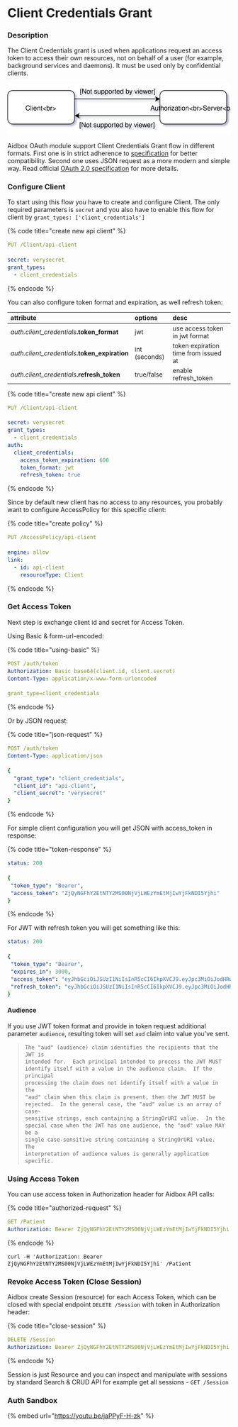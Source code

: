 # Client Credentials Grant

### Description

The Client Credentials grant is used when applications request an access token to access their own resources, not on behalf of a user \(for example, background services and daemons\). It must be used only by confidential clients.

![Basic scheme](../.gitbook/assets/untitled-diagram.svg)

Aidbox OAuth module support Client Credentials Grant flow in different formats. First one is in strict adherence to [specification](https://tools.ietf.org/html/rfc6749#section-4.4.2) for better compatibility. Second one uses JSON request as a more modern and simple way. Read official [OAuth 2.0 specification](https://tools.ietf.org/html/rfc6749#section-4.4) for more details.

### Configure Client

To start using this flow you have to create and configure Client. The only required parameters is `secret` and you also have to enable this flow for client by `grant_types: ['client_credentials']`

{% code title="create new api client" %}
```yaml
PUT /Client/api-client

secret: verysecret
grant_types:
  - client_credentials
```
{% endcode %}

You can also configure token format and expiration, as well refresh token:

| attribute | options | desc |
| :--- | :--- | :--- |
| _auth.client\_credentials_**.token\_format** | jwt | use access token in jwt format |
| _auth.client\_credentials_**.token\_expiration** | int \(seconds\) | token expiration time from issued at |
| _auth.client\_credentials_**.refresh\_token** | true/false | enable refresh\_token |

{% code title="create new api client" %}
```yaml
PUT /Client/api-client

secret: verysecret
grant_types:
  - client_credentials
auth:
  client_credentials:
    access_token_expiration: 600
    token_format: jwt
    refresh_token: true
```
{% endcode %}

Since by default new client has no access to any resources, you probably want to configure AccessPolicy for this specific client:

{% code title="create policy" %}
```yaml
PUT /AccessPolicy/api-client

engine: allow
link:
  - id: api-client
    resourceType: Client
```
{% endcode %}

### Get Access Token

Next step is exchange client id and secret for  Access Token.

Using Basic & form-url-encoded:

{% code title="using-basic" %}
```yaml
POST /auth/token
Authorization: Basic base64(client.id, client.secret)
Content-Type: application/x-www-form-urlencoded

grant_type=client_credentials
```
{% endcode %}

Or by JSON request:

{% code title="json-request" %}
```yaml
POST /auth/token
Content-Type: application/json

{
  "grant_type": "client_credentials",
  "client_id": "api-client",
  "client_secret": "verysecret"
}
```
{% endcode %}

For simple client configuration you will get JSON with access\_token in response:

{% code title="token-response" %}
```yaml
status: 200

{
 "token_type": "Bearer",
 "access_token": "ZjQyNGFhY2EtNTY2MS00NjVjLWEzYmEtMjIwYjFkNDI5Yjhi"
}
```
{% endcode %}

For JWT with refresh token you will get something like this:

```yaml
status: 200

{
 "token_type": "Bearer",
 "expires_in": 3000,
 "access_token": "eyJhbGciOiJSUzI1NiIsInR5cCI6IkpXVCJ9.eyJpc3MiOiJodHRwOi8vbG9jYWxob3N0OjgwODEiLCJzdWIiOiJhdXRoLWNsaWVudCIsImlhdCI6MTU1NDQ3MDA3NCwianRpIjoiOWJlMTY1YzMtOTQzZS00NGU0LTkxMWEtYzk1OGY3MWRhMTdkIiwiYXVkIjoiaHR0cDovL3Jlc291cmNlLnNlcnZlci5jb20iLCJleHAiOjE1NTQ0NzMwNzR9.cR9N1Z-pKidENTrtYu5aVADRzAigZM6RvoFAzbeLkBecRcY03j4VVXnqRG1yJo744FvJ0qfetHQ2JTSQFxLrtQ",
 "refresh_token": "eyJhbGciOiJSUzI1NiIsInR5cCI6IkpXVCJ9.eyJpc3MiOiJodHRwOi8vbG9jYWxob3N0OjgwODEiLCJzdWIiOiJhdXRoLWNsaWVudCIsImp0aSI6IjliZTE2NWMzLTk0M2UtNDRlNC05MTFhLWM5NThmNzFkYTE3ZCIsInR5cCI6InJlZnJlc2gifQ.lsxtjkW0MVku4lh1W-vOEz-4wJjRN-Dkmbt2NpjezPAGj-z7FBGVyKVfH8Q0nY0smuvUnkXEAxajIb_zZdXQtw"
}
```

#### Audience

If you use JWT token format and provide in token request additional parameter `audience`, resulting token will set `aud` claim into value you've sent. 

> ```text
> The "aud" (audience) claim identifies the recipients that the JWT is
> intended for.  Each principal intended to process the JWT MUST
> identify itself with a value in the audience claim.  If the principal
> processing the claim does not identify itself with a value in the
> "aud" claim when this claim is present, then the JWT MUST be
> rejected.  In the general case, the "aud" value is an array of case-
> sensitive strings, each containing a StringOrURI value.  In the
> special case when the JWT has one audience, the "aud" value MAY be a
> single case-sensitive string containing a StringOrURI value.  The
> interpretation of audience values is generally application specific.
> ```

### Using Access Token

You can use access token in Authorization header for Aidbox API calls:

{% code title="authorized-request" %}
```yaml
GET /Patient
Authorization: Bearer ZjQyNGFhY2EtNTY2MS00NjVjLWEzYmEtMjIwYjFkNDI5Yjhi
```
{% endcode %}

```text
curl -H 'Authorization: Bearer ZjQyNGFhY2EtNTY2MS00NjVjLWEzYmEtMjIwYjFkNDI5Yjhi' /Patient
```

### Revoke Access Token \(Close Session\)

Aidbox create  Session \(resource\) for each Access Token, which can be closed with special endpoint `DELETE /Session` with token in Authorization header:

{% code title="close-session" %}
```yaml
DELETE /Session
Authorization: Bearer ZjQyNGFhY2EtNTY2MS00NjVjLWEzYmEtMjIwYjFkNDI5Yjhi
```
{% endcode %}

Session is just Resource and you can inspect and manipulate with sessions by standard Search & CRUD API for example get all sessions - `GET /Session`

### Auth Sandbox

{% embed url="https://youtu.be/jaPPyF-H-zk" %}



